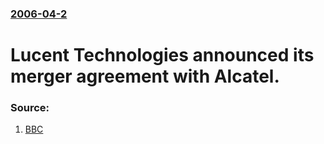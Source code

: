 ### [2006-04-2](/news/2006/04/2/index.md)

#  Lucent Technologies announced its merger agreement with Alcatel.  




### Source:

1. [BBC](http://news.bbc.co.uk/1/hi/business/4870488.stm)
